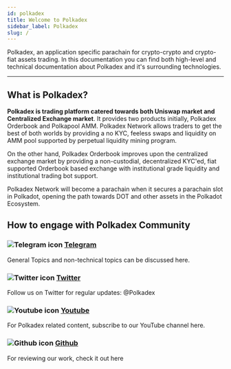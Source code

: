 ```yaml
---
id: polkadex
title: Welcome to Polkadex
sidebar_label: Polkadex
slug: /
---
```


Polkadex, an application specific parachain for crypto-crypto and crypto-fiat assets trading. In this documentation you can find both high-level and technical documentation about Polkadex and it's surrounding technologies.

---

## What is Polkadex?

 **Polkadex is trading platform catered towards both Uniswap market and Centralized Exchange market**.  It provides two products initially, Polkadex Orderbook and Polkapool AMM. Polkadex Network allows traders to get the best of both worlds by providing a no KYC, feeless swaps and liquidity on AMM pool supported by perpetual liquidity mining program.

On the other hand,  Polkadex Orderbook improves upon the centralized exchange market by providing a non-custodial, decentralized KYC'ed, fiat supported Orderbook based exchange with institutional grade liquidity and institutional trading bot support. 

Polkadex Network will become a parachain when it secures a parachain slot in Polkadot, opening the path towards DOT and other assets in the Polkadot Ecosystem.

## How to engage with Polkadex Community

### ![Telegram icon](/img/telegram.svg 'Discord Logo')  [Telegram](https://t.me/Polkadex)
General Topics and non-technical topics can be discussed here.

### ![Twitter icon ](/img/twitter.svg 'Twitter Logo')  [Twitter](https://twitter.com/polkadex)
Follow us on Twitter for regular updates: @Polkadex

### ![Youtube icon](/img/youtube.svg 'Youtube Logo')  [Youtube](https://www.youtube.com/channel/UC6fXRDT4lLKlXG3gP0PP06Q)
For Polkadex related content, subscribe to our YouTube channel here.

### ![Github icon](/img/github.svg 'Github Logo')  [Github](https://github.com/Polkadex-Substrate/Polkadex)
For reviewing our work, check it out here 

